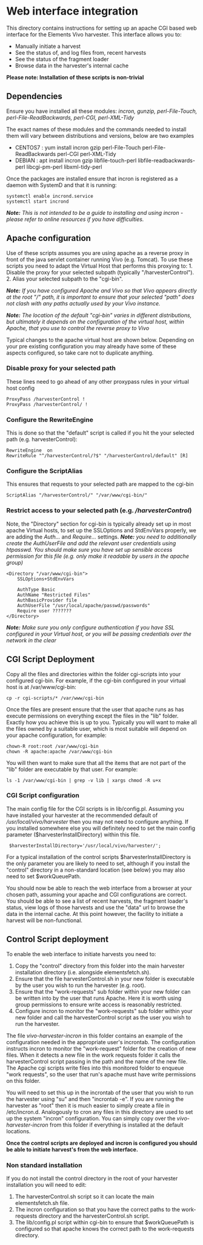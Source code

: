 # Web interface integration

This directory contains instructions for setting up an apache CGI based web interface for the Elements Vivo harvester. This interface allows you to:
  * Manually initiate a harvest
  * See the status of, and log files from, recent harvests
  * See the status of the fragment loader
  * Browse data in the harvester's internal cache

**Please note: Installation of these scripts is non-trivial**

## Dependencies
Ensure you have installed all these modules:
     *incron, gunzip, perl-File-Touch, perl-File-ReadBackwards, perl-CGI, perl-XML-Tidy*

The exact names of these modules and the commands needed to install them will vary between distributions and versions, below are two examples
  * CENTOS7	: yum install incron gzip perl-File-Touch perl-File-ReadBackwards perl-CGI perl-XML-Tidy
  * DEBIAN	: apt install incron gzip libfile-touch-perl libfile-readbackwards-perl libcgi-pm-perl libxml-tidy-perl

Once the packages are installed ensure that incron is registered as a daemon with SystemD and that it is running:

    systemctl enable incrond.service
    systemctl start incrond

***Note:** This is not intended to be a guide to installing and using incron - please refer to online resources if you have difficulties.*

## Apache configuration

Use of these scripts assumes you are using apache as a reverse proxy in front of the java servlet container running Vivo (e.g. Tomcat). To use these scripts you need to adapt the Virtual Host that performs this proxying to:
    1. Disable the proxy for your selected subpath (typically "/harvesterControl").
    2. Alias your selected subpath to the "cgi-bin".

***Note:** If you have configured Apache and Vivo so that Vivo appears directly at the root "/" path, it is important to ensure that your selected "path" does not clash with any paths actually used by your Vivo instance.*

***Note:** The location of the default "cgi-bin" varies in different distributions, but ultimately it depends on the configuration of the virtual host, within Apache, that you use to control the reverse proxy to Vivo*

Typical changes to the apache virtual host are shown below. Depending on your pre existing configuration you may already have some of these aspects configured, so take care not to duplicate anything.

### Disable proxy for your selected path
These lines need to go ahead of any other proxypass rules in your virtual host config

    ProxyPass /harvesterControl !
    ProxyPass /harvesterControl/ !

### Configure the RewriteEngine
This is done so that the "default" script is called if you hit the your selected path (e.g. harvesterControl):

    RewriteEngine  on
    RewriteRule "^/harvesterControl/?$" "/harvesterControl/default" [R]

### Configure the ScriptAlias
This ensures that requests to your selected path are mapped to the cgi-bin

    ScriptAlias "/harvesterControl/" "/var/www/cgi-bin/"

### Restrict access to your selected path (e.g. */harvesterControl*)
Note, the "Directory" section for cgi-bin is typically already set up in most apache Virtual hosts, to set up the
SSLOptions and StdEnvVars properly, we are adding the *Auth...* and *Require...* settings.
***Note:** you need to additionally create the AuthUserFile and add the relevant user credentials using htpasswd. You should make sure you have set up sensible access permission for this file (e.g. only make it readable by users in the apache group)*

    <Directory "/var/www/cgi-bin">
        SSLOptions+StdEnvVars

        AuthType Basic
        AuthName "Restricted Files"
        AuthBasicProvider file
        AuthUserFile "/usr/local/apache/passwd/passwords"
        Require user ???????
    </Directory>

  ***Note:** Make sure you only configure authentication if you have SSL configured in your Virtual host, or you will be passing credentials over the network in the clear*

## CGI Script Deployment
Copy all the files and directories within the folder cgi-scripts into your configured cgi-bin.
For example, if the cgi-bin configured in your virtual host is at /var/www/cgi-bin:

    cp -r cgi-scripts/* /var/www/cgi-bin

Once the files are present ensure that the user that apache runs as has execute permissions on everything except the files in the "lib" folder. Exactly how you achieve this is up to you. Typically you will want to make all the files owned by a suitable user, which is most suitable will depend on your apache configuration, for example:

    chown-R root:root /var/www/cgi-bin
    chown -R apache:apache /var/www/cgi-bin

You will then want to make sure that all the items that are not part of the "lib" folder are executable by that user.
For example:

    ls -1 /var/www/cgi-bin | grep -v lib | xargs chmod -R u+x

### CGI Script configuration
The main config file for the CGI scripts is in lib/config.pl. Assuming you have installed your harvester at the recommended default of */usr/local/vivo/harvester* then you may not need to configure anything.
If you installed somewhere else you will definitely need to set the main config parameter ($harvesterInstallDirectory) within this file.

     $harvesterInstallDirectory='/usr/local/vivo/harvester/';

For a typical installation of the control scripts $harvesterInstallDirectory is the only parameter you are likely to need to set, although if you install the "control" directory in a non-standard location (see below) you may also need to set $workQueuePath.

You should now be able to reach the web interface from a browser at your chosen path, assuming your apache and CGI configurations are correct. You should be able to see a list of recent harvests, the fragment loader's status, view logs of those harvests and use the "data" url to browse the data in the internal cache.
At this point however, the facility to initiate a harvest will be non-functional.

## Control Script deployment
To enable the web interface to initiate harvests you need to:
  1. Copy the "control" directory from this folder into the main harvester installation directory (i.e. alongside elementsfetch.sh).
  2. Ensure that the file harvesterControl.sh in your new folder is executable by the user you wish to run the harvester (e.g. root).
  3. Ensure that the "work-requests" sub folder within your new folder can be written into by the user that runs Apache. Here it is worth using group permissions to ensure write access is reasonably restricted.
  4. Configure incron to monitor the "work-requests" sub folder within your new folder and call the harvesterControl script as the user you wish to run the harvester.

The file *vivo-harvester-incron* in this folder contains an example of the configuration needed in the appropriate user's incrontab. The configuration instructs incron to monitor the "work-request" folder for the creation of new files. When it detects a new file in the work requests folder it calls the harvesterControl script passing in the path and the name of the new file. The Apache cgi scripts write files into this monitored folder to enqueue "work requests", so the user that run's apache must have write permissions on this folder.

 You will need to set this up in the incrontab of the user that you wish to run the harvester using "su" and then "incrontab -e". If you are running the harvester as "root" then it is much easier to simply create a file in /etc/incron.d. Analogously to cron any files in this directory are used to set up the system "incron" configuration.
You can simply copy over the *vivo-harvester-incron* from this folder if everything is installed at the default locations.

**Once the control scripts are deployed and incron is configured you should be able to initiate harvest's from the web interface.**

### Non standard installation
If you do not install the control directory in the root of your harvester installation you will need to edit:
  1. The harvesterControl.sh script so it can locate the main elementsfetch.sh file.
  2. The incron configuration so that you have the correct paths to the work-requests directory and the harvesterControl.sh script.
  3. The lib/config.pl script within cgi-bin to ensure that $workQueuePath is configured so that apache knows the correct path to the work-requests directory.

